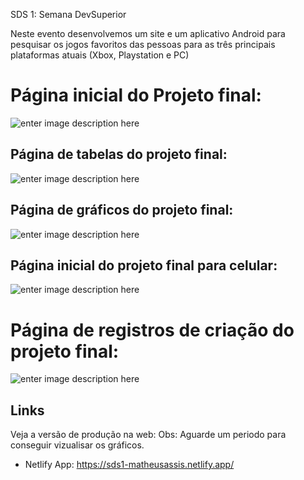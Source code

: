 SDS 1: Semana DevSuperior

Neste evento desenvolvemos um site e um aplicativo Android para pesquisar os jogos favoritos das pessoas para as três principais plataformas atuais (Xbox, Playstation e PC)

# Página inicial do Projeto final:

![enter image description here](https://camo.githubusercontent.com/2f6ec37a5228a5e977b115b7e191a2bf92d69858/68747470733a2f2f692e696d6775722e636f6d2f4b4576517352562e706e67)

## Página de tabelas do projeto final:

![enter image description here](https://camo.githubusercontent.com/d9d23fcc705ad86dfd6d94bd63db1a37942926bb/68747470733a2f2f692e696d6775722e636f6d2f7272367a326b332e706e67)
##   Página de gráficos do projeto final:
![enter image description here](https://camo.githubusercontent.com/913270e90fa517c1b39ad5ab2ead4178888b7dbb/68747470733a2f2f692e696d6775722e636f6d2f623177634e6a6a2e706e67)

## Página inicial do projeto final para celular:

![enter image description here](https://camo.githubusercontent.com/cb0f94e28449afd4bf2aafb467ba43874ff1b701/68747470733a2f2f692e696d6775722e636f6d2f67417566654a522e706e67)

# Página de registros de criação do projeto final:
![enter image description here](https://camo.githubusercontent.com/467cca5f1c7a72b48bd9927d48db342537e017d7/68747470733a2f2f692e696d6775722e636f6d2f5a4c32354e75312e706e67)

## Links

Veja a versão de produção na web:
Obs: Aguarde um periodo para conseguir vizualisar os gráficos.

 - Netlify App: https://sds1-matheusassis.netlify.app/
